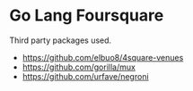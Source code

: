 # Go Lang Foursquare

Third party packages used.

- https://github.com/elbuo8/4square-venues
- https://github.com/gorilla/mux
- https://github.com/urfave/negroni